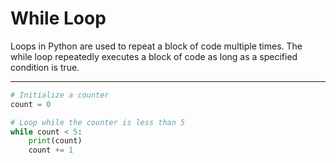 # While Loop

Loops in Python are used to repeat a block of code multiple times. The while loop repeatedly executes a block of code as long as a specified condition is true.

---

```python
# Initialize a counter
count = 0

# Loop while the counter is less than 5
while count < 5:
    print(count)
    count += 1
```